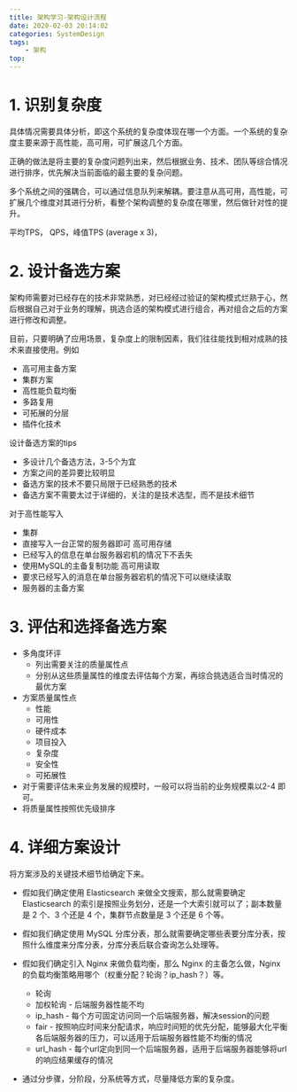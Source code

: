 ```yaml
---
title: 架构学习-架构设计流程
date: 2020-02-03 20:14:02
categories: SystemDesign
tags:
    - 架构
top:
---
```

# 1. 识别复杂度
具体情况需要具体分析，即这个系统的复杂度体现在哪一个方面。一个系统的复杂度主要来源于高性能，高可用，可扩展这几个方面。

正确的做法是将主要的复杂度问题列出来，然后根据业务、技术、团队等综合情况进行排序，优先解决当前面临的最主要的复杂问题。

多个系统之间的强耦合，可以通过信息队列来解耦。要注意从高可用，高性能，可扩展几个维度对其进行分析，看整个架构调整的复杂度在哪里，然后做针对性的提升。

平均TPS， QPS，峰值TPS (average x 3)，
# 2. 设计备选方案

架构师需要对已经存在的技术非常熟悉，对已经经过验证的架构模式烂熟于心，然后根据自己对于业务的理解，挑选合适的架构模式进行组合，再对组合之后的方案进行修改和调整。

目前，只要明确了应用场景，复杂度上的限制因素，我们往往能找到相对成熟的技术来直接使用。例如
+ 高可用主备方案
+ 集群方案
+ 高性能负载均衡
+ 多路复用
+ 可拓展的分层
+ 插件化技术

设计备选方案的tips
+ 多设计几个备选方法，3-5个为宜
+ 方案之间的差异要比较明显
+ 备选方案的技术不要只局限于已经熟悉的技术
+ 备选方案不需要太过于详细的，关注的是技术选型，而不是技术细节


对于高性能写入
+ 集群
+ 直接写入一台正常的服务器即可
高可用存储
+ 已经写入的信息在单台服务器宕机的情况下不丢失
+ 使用MySQL的主备复制功能
高可用读取
+ 要求已经写入的消息在单台服务器宕机的情况下可以继续读取
+ 服务器的主备方案

# 3. 评估和选择备选方案

+ 多角度环评
    + 列出需要关注的质量属性点
    + 分别从这些质量属性的维度去评估每个方案，再综合挑选适合当时情况的最优方案
+ 方案质量属性点
    + 性能
    + 可用性
    + 硬件成本
    + 项目投入
    + 复杂度
    + 安全性
    + 可拓展性
+ 对于需要评估未来业务发展的规模时，一般可以将当前的业务规模乘以2-4 即可。
+ 将质量属性按照优先级排序

# 4. 详细方案设计

将方案涉及的关键技术细节给确定下来。

+ 假如我们确定使用 Elasticsearch 来做全文搜索，那么就需要确定 Elasticsearch 的索引是按照业务划分，还是一个大索引就可以了；副本数量是 2 个、3 个还是 4 个，集群节点数量是 3 个还是 6 个等。
+ 假如我们确定使用 MySQL 分库分表，那么就需要确定哪些表要分库分表，按照什么维度来分库分表，分库分表后联合查询怎么处理等。
+ 假如我们确定引入 Nginx 来做负载均衡，那么 Nginx 的主备怎么做，Nginx 的负载均衡策略用哪个（权重分配？轮询？ip_hash？）等。
    + 轮询
    + 加权轮询 - 后端服务器性能不均
    + ip_hash - 每个方可固定访问同一个后端服务器，解决session的问题
    + fair - 按照响应时间来分配请求，响应时间短的优先分配，能够最大化平衡各后端服务器的压力，可以适用于后端服务器性能不均衡的情况
    + url_hash - 每个url定向到同一个后端服务器，适用于后端服务器能够将url的响应结果缓存的情况


+ 通过分步骤，分阶段，分系统等方式，尽量降低方案的复杂度。